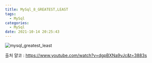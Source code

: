 ```yaml
---
title: MySql_8_GREATEST,LEAST
tags:
  - MySql
categories:
  - MySql
date: 2021-10-14 20:25:43
---
```


![mysql_greatest_least](/review_img/mysql/9.PNG)


출처 얄코 : https://www.youtube.com/watch?v=dgpBXNa9vJc&t=3883s


